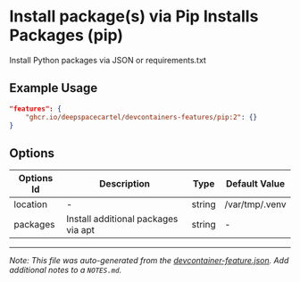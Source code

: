 
# Install package(s) via Pip Installs Packages (pip)

Install Python packages via JSON or requirements.txt

## Example Usage

```json
"features": {
    "ghcr.io/deepspacecartel/devcontainers-features/pip:2": {}
}
```

## Options

| Options Id | Description | Type | Default Value |
|-----|-----|-----|-----|
| location | - | string | /var/tmp/.venv |
| packages | Install additional packages via apt | string | - |



---

_Note: This file was auto-generated from the [devcontainer-feature.json](devcontainer-feature.json).  Add additional notes to a `NOTES.md`._
